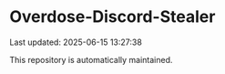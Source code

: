 # Overdose-Discord-Stealer

Last updated: 2025-06-15 13:27:38

This repository is automatically maintained.
